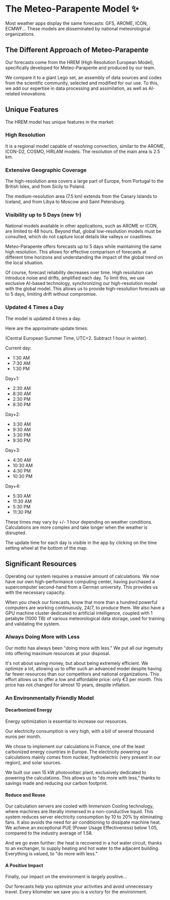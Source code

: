 # The Meteo-Parapente Model ✨

Most weather apps display the same forecasts: GFS, AROME, ICON, ECMWF... These models are disseminated by national meteorological organizations.

## The Different Approach of Meteo-Parapente

Our forecasts come from the HREM (High Resolution European Model), specifically developed for Meteo-Parapente and produced by our team.

We compare it to a giant Lego set, an assembly of data sources and codes from the scientific community, selected and modified for our use. To this, we add our expertise in data processing and assimilation, as well as AI-related innovations.

## Unique Features

The HREM model has unique features in the market:

### High Resolution

It is a regional model capable of resolving convection, similar to the AROME, ICON-D2, COSMO, HIRLAM models. The resolution of the main area is 2.5 km.

### Extensive Geographic Coverage

The high-resolution area covers a large part of Europe, from Portugal to the British Isles, and from Sicily to Poland.

The medium-resolution area (7.5 km) extends from the Canary Islands to Iceland, and from Libya to Moscow and Saint Petersburg.

### Visibility up to 5 Days (new ✨)

National models available in other applications, such as AROME or ICON, are limited to 48 hours. Beyond that, global low-resolution models must be consulted, which do not capture local details like valleys or coastlines.

Meteo-Parapente offers forecasts up to 5 days while maintaining the same high resolution. This allows for effective comparison of forecasts at different time horizons and understanding the impact of the global trend on the local situation.

Of course, forecast reliability decreases over time. High resolution can introduce noise and drifts, amplified each day. To limit this, we use exclusive AI-based technology, synchronizing our high-resolution model with the global model. This allows us to provide high-resolution forecasts up to 5 days, limiting drift without compromise.

### Updated 4 Times a Day

The model is updated 4 times a day.

Here are the approximate update times:

(Central European Summer Time, UTC+2. Subtract 1 hour in winter).

Current day:

- 1:30 AM
- 7:30 AM
- 1:30 PM

Day+1:

- 2:30 AM
- 8:30 AM
- 2:30 PM
- 8:30 PM

Day+2:

- 3:30 AM
- 9:30 AM
- 3:30 PM
- 9:30 PM

Day+3:

- 4:30 AM
- 10:30 AM
- 4:30 PM
- 10:30 PM

Day+4:

- 5:30 AM
- 11:30 AM
- 5:30 PM
- 11:30 PM

These times may vary by +/- 1 hour depending on weather conditions. Calculations are more complex and take longer when the weather is disrupted.

The update time for each day is visible in the app by clicking on the time setting wheel at the bottom of the map.

## Significant Resources

Operating our system requires a massive amount of calculations. We now have our own high-performance computing center, having purchased a supercomputer second-hand from a German university. This provides us with the necessary capacity.

When you check our forecasts, know that more than a hundred powerful computers are working continuously, 24/7, to produce them. We also have a GPU machine cluster dedicated to artificial intelligence, coupled with 1 petabyte (1000 TB) of various meteorological data storage, used for training and validating the system.

### Always Doing More with Less

Our motto has always been "doing more with less." We put all our ingenuity into offering maximum resources at your disposal.

It's not about saving money, but about being extremely efficient. We optimize a lot, allowing us to offer such an advanced model despite having far fewer resources than our competitors and national organizations. This effort allows us to offer a low and affordable price: only €3 per month. This price has not changed for almost 10 years, despite inflation.

### An Environmentally Friendly Model

#### Decarbonized Energy

Energy optimization is essential to increase our resources.

Our electricity consumption is very high, with a bill of several thousand euros per month.

We chose to implement our calculations in France, one of the least carbonized energy countries in Europe. The electricity powering our calculations mainly comes from nuclear, hydroelectric (very present in our region), and solar sources.

We built our own 15 kW photovoltaic plant, exclusively dedicated to powering the calculations. This allows us to "do more with less," thanks to savings made and reducing our carbon footprint.

#### Reduce and Reuse

Our calculation servers are cooled with Immersion Cooling technology, where machines are literally immersed in a non-conductive liquid. This system reduces server electricity consumption by 10 to 20% by eliminating fans. It also avoids the need for air conditioning to dissipate machine heat. We achieve an exceptional PUE (Power Usage Effectiveness) below 1.05, compared to the industry average of 1.58.

And we go even further: the heat is recovered in a hot water circuit, thanks to an exchanger, to supply heating and hot water to the adjacent building. Everything is valued, to "do more with less."

#### A Positive Impact

Finally, our impact on the environment is largely positive...

Our forecasts help you optimize your activities and avoid unnecessary travel. Every kilometer we save you is a victory for the environment.